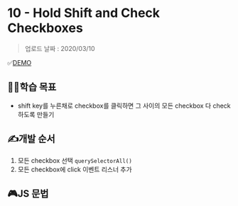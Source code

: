 # 10 - Hold Shift and Check Checkboxes

> 업로드 날짜 : 2020/03/10

✅[DEMO](https://sewonkimm.github.io/JavaScript30/10-HoldShiftandCheckCheckboxes/index.html)

## 👨‍🎓학습 목표

- shift key를 누른채로 checkbox를 클릭하면 그 사이의 모든 checkbox 다 check하도록 만들기

## ✍️개발 순서

1. 모든 checkbox 선택 `querySelectorAll()`
2. 모든 checkbox에 click 이벤트 리스너 추가

## 🎮JS 문법
